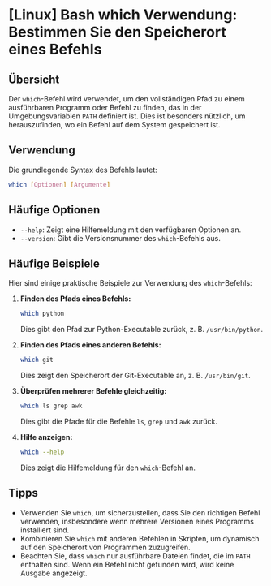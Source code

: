 # [Linux] Bash which Verwendung: Bestimmen Sie den Speicherort eines Befehls

## Übersicht
Der `which`-Befehl wird verwendet, um den vollständigen Pfad zu einem ausführbaren Programm oder Befehl zu finden, das in der Umgebungsvariablen `PATH` definiert ist. Dies ist besonders nützlich, um herauszufinden, wo ein Befehl auf dem System gespeichert ist.

## Verwendung
Die grundlegende Syntax des Befehls lautet:

```bash
which [Optionen] [Argumente]
```

## Häufige Optionen
- `--help`: Zeigt eine Hilfemeldung mit den verfügbaren Optionen an.
- `--version`: Gibt die Versionsnummer des `which`-Befehls aus.

## Häufige Beispiele
Hier sind einige praktische Beispiele zur Verwendung des `which`-Befehls:

1. **Finden des Pfads eines Befehls:**
   ```bash
   which python
   ```
   Dies gibt den Pfad zur Python-Executable zurück, z. B. `/usr/bin/python`.

2. **Finden des Pfads eines anderen Befehls:**
   ```bash
   which git
   ```
   Dies zeigt den Speicherort der Git-Executable an, z. B. `/usr/bin/git`.

3. **Überprüfen mehrerer Befehle gleichzeitig:**
   ```bash
   which ls grep awk
   ```
   Dies gibt die Pfade für die Befehle `ls`, `grep` und `awk` zurück.

4. **Hilfe anzeigen:**
   ```bash
   which --help
   ```
   Dies zeigt die Hilfemeldung für den `which`-Befehl an.

## Tipps
- Verwenden Sie `which`, um sicherzustellen, dass Sie den richtigen Befehl verwenden, insbesondere wenn mehrere Versionen eines Programms installiert sind.
- Kombinieren Sie `which` mit anderen Befehlen in Skripten, um dynamisch auf den Speicherort von Programmen zuzugreifen.
- Beachten Sie, dass `which` nur ausführbare Dateien findet, die im `PATH` enthalten sind. Wenn ein Befehl nicht gefunden wird, wird keine Ausgabe angezeigt.